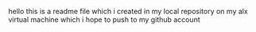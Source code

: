 hello this is a readme file which i created in my local repository on my alx virtual machine which i hope to push to my github account 
